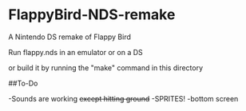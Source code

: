 # FlappyBird-NDS-remake


A Nintendo DS remake of Flappy Bird

Run flappy.nds in an emulator or on a DS

or build it by running the "make" command in this directory

##To-Do

-Sounds are working ~~except hitting ground~~
-SPRITES! 
-bottom screen
